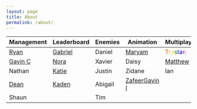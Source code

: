 ```yaml
---
layout: page
title: About
permalink: /about/
---
```


<body>
    <table class="table">
        <thead>
            <tr>
                <th>Management</th>
                <th>Leaderboard</th>
                <th>Enemies</th>
                <th>Animation</th>
                <th>Multiplayer</th>
            </tr>
        </thead>
        <tbody>
            <tr>
                <td><a href="https://ryann96.github.io/NewRepository2/">Ryan</a></td>
                <td><a href="https://gabriel-gravin.github.io/Gabbb/">Gabriel</a></td>
                <td>Daniel</td>
                <td><a href = "https://maryamabdul-aziz.github.io/student2/">Maryam</a></td>
                <td><a style="background-image: linear-gradient(to right, red,orange,yellow,green,blue,indigo,violet); -webkit-background-clip: text; -webkit-text-fill-color: transparent;" href = "https://trystan-schmits.github.io/game_levels_mp">Trystan</a></td>
            </tr>
            <tr>
                <td><a href="https://gavincopley.github.io/testing/">Gavin C</a></td>
                <td><a href="https://noratheturtle.github.io/code/">Nora</a></td>
                <td>Xavier</td>
                <td>Daisy</td>
                <td><a href="https://matthewborabo.github.io/student2.0/">Matthew</a></td>
            </tr>
            <tr>
                <td>Nathan</td>
                <td><a href="https://katiek27.github.io/finaltwo/">Katie</a></td>
                <td>Justin</td>
                <td>Zidane</td>
                <td>Ian</td>
            </tr>
            <tr>
                <td><a href="https://deanphillips24.github.io/csse2_individual/">Dean</a></td>
                <td><a href="https://whoskaden.github.io/Kaddd/">Kaden</a></td>
                <td>Abigail</td>
                <td><a href="https://zafeera123.github.io/Personal2/">Zafeer</
                <td>Gavin I</td>
            </tr>
            <tr>
                <td>Shaun</td>
                <td></td>
                <td>Tim</td>
                <td></td>
                <td></td>
            </tr>
        </tbody>
    </table>
</body>
